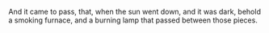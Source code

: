And it came to pass, that, when the sun went down, and it was dark, behold a smoking furnace, and a burning lamp that passed between those pieces.
